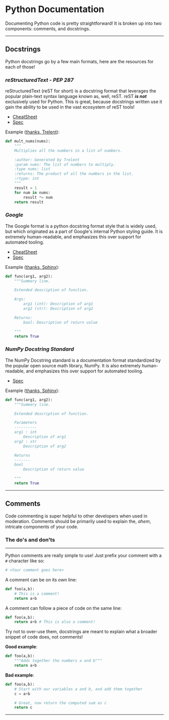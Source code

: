 # Python Documentation
Documenting Python code is pretty straightforward! It is broken up into two components: comments, and docstrings.

___

## Docstrings
Python docstrings go by a few main formats, here are the resources for each of those!

### *reStructuredText - PEP 287*
reStructuredText (reST for short) is a docstring format that leverages the popular plain-text syntax language known as, well, reST. reST ***is not*** exclusively used for Python. This is great, because docstrings written use it gain the ability to be used in the vast ecosystem of reST tools!
- [CheatSheet](https://github.com/ralsina/rst-cheatsheet/blob/master/rst-cheatsheet.rst)
- [Spec](https://www.python.org/dev/peps/pep-0287/)

Example ([thanks, Trelent](https://trelent.net)):
```python
def mult_nums(nums):
    """
    Multiplies all the numbers in a list of numbers.

    :author: Generated by Trelent
    :param nums: The list of numbers to multiply.
    :type nums: list
    :returns: The product of all the numbers in the list.
    :rtype: int
    """
    result = 1
    for num in nums:
        result *= num
    return result
```

### *Google*
The Google format is a python docstring format style that is widely used, but which originated as a part of Google's internal Python styling guide. It is extremely human-readable, and emphasizes this over support for automated tooling.
- [CheatSheet](https://cheatography.com/sunnyphiladelphia/cheat-sheets/google-style-for-python/)
- [Spec](https://google.github.io/styleguide/pyguide.html#38-comments-and-docstrings)

Example ([thanks, Sphinx](https://www.sphinx-doc.org/en/master/usage/extensions/napoleon.html)):
```python
def func(arg1, arg2):
    """Summary line.

    Extended description of function.

    Args:
        arg1 (int): Description of arg1
        arg2 (str): Description of arg2

    Returns:
        bool: Description of return value

    """
    return True
```

### *NumPy Docstring Standard*
The NumPy Docstring standard is a documentation format standardized by the popular open source math library, NumPy. It is also extremely human-readable, and emphasizes this over support for automated tooling.
- [Spec](https://numpydoc.readthedocs.io/en/latest/format.html#docstring-standard)

Example ([thanks, Sphinx](https://www.sphinx-doc.org/en/master/usage/extensions/napoleon.html)):
```python
def func(arg1, arg2):
    """Summary line.

    Extended description of function.

    Parameters
    ----------
    arg1 : int
        Description of arg1
    arg2 : str
        Description of arg2

    Returns
    -------
    bool
        Description of return value

    """
    return True
```
___

## Comments
Code commenting is super helpful to other developers when used in moderation. Comments should be primarily used to explain the, *ahem*, intricate components of your code.


### The do's and don'ts
___
Python comments are really simple to use! Just prefix your comment with a `#` character like so:
```python
# <Your comment goes here>
```

A comment can be on its own line:
```python
def foo(a,b):
    # This is a comment!
    return a+b
```

A comment can follow a piece of code on the same line:
```python
def foo(a,b):
    return a+b # This is also a comment!
```

Try not to over-use them, docstrings are meant to explain what a broader snippet of code does, not comments!

**Good example**:
```python
def foo(a,b):
    """Adds together the numbers a and b"""
    return a+b
```

**Bad example**:
```python
def foo(a,b):
    # Start with our variables a and b, and add them together
    c = a+b

    # Great, now return the computed sum as c
    return c
```
___